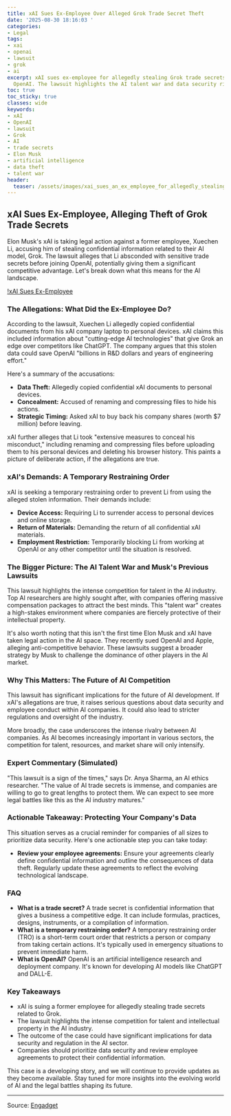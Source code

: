 ```yaml
---
title: xAI Sues Ex-Employee Over Alleged Grok Trade Secret Theft
date: '2025-08-30 18:16:03 '
categories:
- Legal
tags:
- xai
- openai
- lawsuit
- grok
- ai
excerpt: xAI sues ex-employee for allegedly stealing Grok trade secrets before joining
  OpenAI. The lawsuit highlights the AI talent war and data security risks.
toc: true
toc_sticky: true
classes: wide
keywords:
- xAI
- OpenAI
- lawsuit
- Grok
- AI
- trade secrets
- Elon Musk
- artificial intelligence
- data theft
- talent war
header:
  teaser: /assets/images/xai_sues_an_ex_employee_for_allegedly_stealing_tra_20250830181603.jpg
---
```


## xAI Sues Ex-Employee, Alleging Theft of Grok Trade Secrets

Elon Musk's xAI is taking legal action against a former employee, Xuechen Li, accusing him of stealing confidential information related to their AI model, Grok. The lawsuit alleges that Li absconded with sensitive trade secrets before joining OpenAI, potentially giving them a significant competitive advantage. Let's break down what this means for the AI landscape.

[!xAI Sues Ex-Employee](https://o.aolcdn.com/images/dims?image_uri=https%3A%2F%2Fs.yimg.com%2Fos%2Fcreatr-uploaded-images%2F2025-08%2F9ace69d0-85bc-11f0-b3f3-06cb050d317e&resize=1400%2C786&client=19f2b5e49a271b2bde77&signature=5963cfb7870a27b734ecabbbf4c5acfe0d1b6458)

### The Allegations: What Did the Ex-Employee Do?

According to the lawsuit, Xuechen Li allegedly copied confidential documents from his xAI company laptop to personal devices. xAI claims this included information about "cutting-edge AI technologies" that give Grok an edge over competitors like ChatGPT. The company argues that this stolen data could save OpenAI "billions in R&D dollars and years of engineering effort."

Here's a summary of the accusations:

*   **Data Theft:** Allegedly copied confidential xAI documents to personal devices.
*   **Concealment:** Accused of renaming and compressing files to hide his actions.
*   **Strategic Timing:** Asked xAI to buy back his company shares (worth $7 million) before leaving.

xAI further alleges that Li took "extensive measures to conceal his misconduct," including renaming and compressing files before uploading them to his personal devices and deleting his browser history. This paints a picture of deliberate action, if the allegations are true.

### xAI's Demands: A Temporary Restraining Order

xAI is seeking a temporary restraining order to prevent Li from using the alleged stolen information. Their demands include:

*   **Device Access:** Requiring Li to surrender access to personal devices and online storage.
*   **Return of Materials:** Demanding the return of all confidential xAI materials.
*   **Employment Restriction:** Temporarily blocking Li from working at OpenAI or any other competitor until the situation is resolved.

### The Bigger Picture: The AI Talent War and Musk's Previous Lawsuits

This lawsuit highlights the intense competition for talent in the AI industry. Top AI researchers are highly sought after, with companies offering massive compensation packages to attract the best minds. This "talent war" creates a high-stakes environment where companies are fiercely protective of their intellectual property.

It's also worth noting that this isn't the first time Elon Musk and xAI have taken legal action in the AI space. They recently sued OpenAI and Apple, alleging anti-competitive behavior. These lawsuits suggest a broader strategy by Musk to challenge the dominance of other players in the AI market.

### Why This Matters: The Future of AI Competition

This lawsuit has significant implications for the future of AI development. If xAI's allegations are true, it raises serious questions about data security and employee conduct within AI companies. It could also lead to stricter regulations and oversight of the industry.

More broadly, the case underscores the intense rivalry between AI companies. As AI becomes increasingly important in various sectors, the competition for talent, resources, and market share will only intensify.

### Expert Commentary (Simulated)

"This lawsuit is a sign of the times," says Dr. Anya Sharma, an AI ethics researcher. "The value of AI trade secrets is immense, and companies are willing to go to great lengths to protect them. We can expect to see more legal battles like this as the AI industry matures."

### Actionable Takeaway: Protecting Your Company's Data

This situation serves as a crucial reminder for companies of all sizes to prioritize data security. Here's one actionable step you can take today:

*   **Review your employee agreements:** Ensure your agreements clearly define confidential information and outline the consequences of data theft. Regularly update these agreements to reflect the evolving technological landscape.

### FAQ

*   **What is a trade secret?** A trade secret is confidential information that gives a business a competitive edge. It can include formulas, practices, designs, instruments, or a compilation of information.
*   **What is a temporary restraining order?** A temporary restraining order (TRO) is a short-term court order that restricts a person or company from taking certain actions. It's typically used in emergency situations to prevent immediate harm.
*   **What is OpenAI?** OpenAI is an artificial intelligence research and deployment company. It's known for developing AI models like ChatGPT and DALL-E.

### Key Takeaways

*   xAI is suing a former employee for allegedly stealing trade secrets related to Grok.
*   The lawsuit highlights the intense competition for talent and intellectual property in the AI industry.
*   The outcome of the case could have significant implications for data security and regulation in the AI sector.
*   Companies should prioritize data security and review employee agreements to protect their confidential information.

This case is a developing story, and we will continue to provide updates as they become available. Stay tuned for more insights into the evolving world of AI and the legal battles shaping its future.

---

Source: [Engadget](https://www.engadget.com/ai/xai-sues-an-ex-employee-for-allegedly-stealing-trade-secrets-about-grok-170029847.html?src=rss)